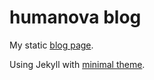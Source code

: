 # humanova blog

My static [blog page](https://humanova.github.io/humanova/).

Using Jekyll with [minimal theme](https://github.com/pages-themes/minimal).

